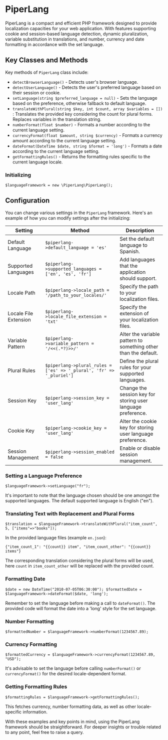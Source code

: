 # PiperLang
PiperLang is a compact and efficient PHP framework designed to provide localization capacities for your web application. With features supporting cookie and session-based language detection, dynamic pluralization, variable substitution in translations, and number, currency and date formatting in accordance with the set language.

## Key Classes and Methods
Key methods of `PiperLang` class include:

* `detectBrowserLanguage()` - Detects user's browser language.
* `detectUserLanguage()` - Detects the user's preferred language based on their session or cookie.
* `setLanguage(string $preferred_language = null)` - Sets the language based on the preference, otherwise fallback to default language.
* `translateWithPlural(string $key, int $count, array $variables = [])` : Translates the provided key considering the count for plural forms. Replaces variables in the translation string.
* `numberFormat(float $number)` - Formats a number according to the current language setting.
* `currencyFormat(float $amount, string $currency)` - Formats a currency amount according to the current language setting.
* `dateFormat(DateTime $date, string $format = 'long')` - Formats a date according to the current language setting.
* `getFormattingRules()` - Returns the formatting rules specific to the current language locale.

### Initializing
```$languageFramework = new \PiperLang\PiperLang();```

## Configuration
You can change various settings in the `PiperLang` framework. Here's an example of how you can modify settings after the initializing:

| Setting | Method  | Description |
| --- | --- | --- |
| Default Language | `$piperlang->default_language = 'es'` | Set the default language to Spanish. |
| Supported Languages | `$piperlang->supported_languages = ['en', 'es', 'fr']` | Add languages that the application should support. |
| Locale Path | `$piperlang->locale_path = '/path_to_your_locales/'` | Specify the path to your localization files. |
| Locale File Extension | `$piperlang->locale_file_extension = 'txt'` | Specify the extension of your localization files. |
| Variable Pattern | `$piperlang->variable_pattern = '/<<(.*?)>>/'` | Alter the variable pattern to something other than the default. |
| Plural Rules | `$piperlang->plural_rules = ['es' => '_plural', 'fr' => '_pluriel']` | Define the plural rules for your supported languages. |
| Session Key | `$piperlang->session_key = 'user_lang'` | Change the session key for storing user language preference. |
| Cookie Key | `$piperlang->cookie_key = 'user_lang'` | Alter the cookie key for storing user language preference. |
| Session Management | `$piperlang->session_enabled = false` | Enable or disable session management. |

### Setting a Language Preference
```$languageFramework->setLanguage("fr");```

It's important to note that the language chosen should be one amongst the supported languages. The default supported language is English ("en").

### Translating Text with Replacement and Plural Forms
```$translation = $languageFramework->translateWithPlural("item_count", 5, ["items"=>"books"]);```

In the provided language files (example `en.json`):

    {"item_count_1": "{{count}} item", "item_count_other": "{{count}} items"}

The corresponding translation considering the plural forms will be used, here `count` in `item_count_other` will be replaced with the provided count.

### Formatting Date
```$date = new DateTime("2010-07-05T06:30:00"); $formattedDate = $languageFramework->dateFormat($date, 'long');```

Remember to set the language before making a call to `dateFormat()`. The provided code will format the date into a 'long' style for the set language.

### Number Formatting 
```$formattedNumber = $languageFramework->numberFormat(1234567.89);```

### Currency Formatting
```$formattedCurrency = $languageFramework->currencyFormat(1234567.89, "USD");```

It's advisable to set the language before calling `numberFormat()` or `currencyFormat()` for the desired locale-dependent format.

### Getting Formatting Rules
```$formattingRules = $languageFramework->getFormattingRules();```

This fetches currency, number formatting data, as well as other locale-specific information. 

With these examples and key points in mind, using the PiperLang framework should be straightforward. For deeper insights or trouble related to any point, feel free to raise a query.
